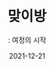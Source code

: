 ---
title: 맞이방 
subtitle: ": 여정의 시작"
date: 2021-12-21
summary: 전쟁의 포화소리와 함께 펼쳐지는 거친 돌길을 걸으며 피해자들이 겪어야 했던 전쟁과 고통의 시기로 들어선다. 양쪽 벽면에 걸려있는 피해자들의 그림에 따라 어두운 지하로 향한다.
weight: 2
image: https://wwm3.s3.ap-northeast-2.amazonaws.com/exhibition/exbition01/s1-item1.png
layout: view01
resources:
- partial_layout: diagonal-2
  components: 
  - name: item-01
    params:
      icon: photo
    src: https://wwm3.s3.ap-northeast-2.amazonaws.com/exhibition/exbition01/s0-item1.png
    description: Lorem, ipsum dolor sit amet consectetur adipisicing elit. Cumque praesentium nisi officiis maiores quia sapiente totam omnis vel sequi corporis ipsa incidunt reprehenderit recusandae maxime perspiciatis iste placeat architecto, mollitia delectus ut ab quibusdam. 
    target: /items/exhibition/exbition01/s0-item1
  - name: item-02
    params:
      icon: photo
    src: https://wwm3.s3.ap-northeast-2.amazonaws.com/exhibition/exbition01/s0-item1.png
    description: Lorem, ipsum dolor sit amet consectetur adipisicing elit. Cumque praesentium nisi officiis maiores quia sapiente totam omnis vel sequi corporis ipsa incidunt reprehenderit recusandae maxime perspiciatis iste placeat architecto, mollitia delectus ut ab quibusdam.
    target: items/exhibition/exbition01/s1-item2
- partial_layout: full-1
  components: 
    - name: item-03
      params:
        icon: photo
      src: https://wwm3.s3.ap-northeast-2.amazonaws.com/exhibition/exbition01/s0-item1.png
      description: Lorem, ipsum dolor sit amet consectetur adipisicing elit. Cumque praesentium nisi officiis maiores quia sapiente totam omnis vel sequi corporis ipsa incidunt reprehenderit recusandae maxime perspiciatis iste placeat architecto, mollitia delectus ut ab quibusdam. 
      target: /items/exhibition/exbition01/s2-item1
- partial_layout: horizontal-2
  components: 
    - name: item-04
      params:
        icon: photo
      src: https://wwm3.s3.ap-northeast-2.amazonaws.com/exhibition/exbition01/s0-item1.png
      description: Lorem, ipsum dolor sit amet consectetur adipisicing elit. Cumque praesentium nisi officiis maiores quia sapiente totam omnis vel sequi corporis ipsa incidunt reprehenderit recusandae maxime perspiciatis iste placeat architecto, mollitia delectus ut ab quibusdam. 
      target: /items/exhibition/exbition01/s3-item1
    - name: item-04
      params:
        icon: photo
      src: https://wwm3.s3.ap-northeast-2.amazonaws.com/exhibition/exbition01/s0-item1.png
      description: Lorem, ipsum dolor sit amet consectetur adipisicing elit. Cumque praesentium nisi officiis maiores quia sapiente totam omnis vel sequi corporis ipsa incidunt reprehenderit recusandae maxime perspiciatis iste placeat architecto, mollitia delectus ut ab quibusdam. 
      target: /items/exhibition/exbition01/s3-item1     
- partial_layout: horizontal-4    
  components: 
    - name: item-04-01
      params:
        icon: photo
      src: https://wwm3.s3.ap-northeast-2.amazonaws.com/exhibition/exbition01/s0-item1.png
      description: Lorem, ipsum dolor sit amet consectetur adipisicing elit. Cumque praesentium nisi officiis maiores quia sapiente totam omnis vel sequi corporis ipsa incidunt reprehenderit recusandae maxime perspiciatis iste placeat architecto, mollitia delectus ut ab quibusdam. 
      target: /items/exhibition/exbition01/s4-item1
    - name: item-04-02
      params:
        icon: photo
      src: https://wwm3.s3.ap-northeast-2.amazonaws.com/exhibition/exbition01/s0-item1.png
      description: Lorem, ipsum dolor sit amet consectetur adipisicing elit. Cumque praesentium nisi officiis maiores quia sapiente totam omnis vel sequi corporis ipsa incidunt reprehenderit recusandae maxime perspiciatis iste placeat architecto, mollitia delectus ut ab quibusdam. 
      target: /items/exhibition/exbition01/s4-item1     
    - name: item-04-03
      params:
        icon: photo
      src: https://wwm3.s3.ap-northeast-2.amazonaws.com/exhibition/exbition01/s0-item1.png
      description: Lorem, ipsum dolor sit amet consectetur adipisicing elit. Cumque praesentium nisi officiis maiores quia sapiente totam omnis vel sequi corporis ipsa incidunt reprehenderit recusandae maxime perspiciatis iste placeat architecto, mollitia delectus ut ab quibusdam. 
      target: /items/exhibition/exbition01/s4-item1
    - name: item-04-4
      params:
        icon: photo
      src: https://wwm3.s3.ap-northeast-2.amazonaws.com/exhibition/exbition01/s0-item1.png
      description: Lorem, ipsum dolor sit amet consectetur adipisicing elit. Cumque praesentium nisi officiis maiores quia sapiente totam omnis vel sequi corporis ipsa incidunt reprehenderit recusandae maxime perspiciatis iste placeat architecto, mollitia delectus ut ab quibusdam. 
      target: /items/exhibition/exbition01/s4-item1     
---